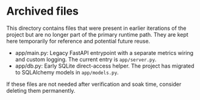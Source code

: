 # Archived files

This directory contains files that were present in earlier iterations of the project but are no longer part of the primary runtime path. They are kept here temporarily for reference and potential future reuse.

- app/main.py: Legacy FastAPI entrypoint with a separate metrics wiring and custom logging. The current entry is `app/server.py`.
- app/db.py: Early SQLite direct-access helper. The project has migrated to SQLAlchemy models in `app/models.py`.

If these files are not needed after verification and soak time, consider deleting them permanently.


